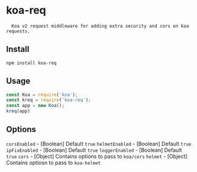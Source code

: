 # koa-req
      Koa v2 request middleware for adding extra security and cors on koa requests.

## Install
`npm install koa-req`

## Usage
```js
const Koa = require('koa');
const kreq = require('koa-req');
const app = new Koa();
kreq(app)
```

## Options
`corsEnabled` - [Boolean] Default `true`
`helmetEnabled` - [Boolean] Default `true`
`ipFixEnabled` - [Boolean] Default `true`
`loggerEnabled` - [Boolean] Default `true`
`cors` - [Object] Contains options to pass to `koa/cors`
`helmet` - [Object] Contains optiosn to pass to `koa-helmet`
